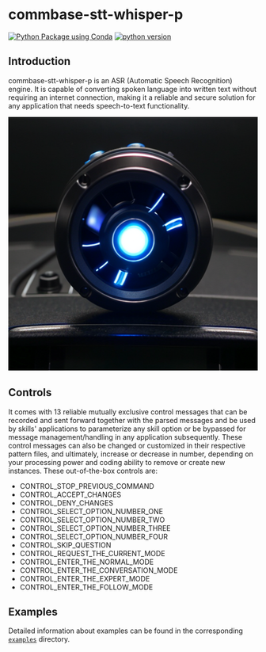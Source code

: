 # commbase-stt-whisper-p

[![Python Package using Conda](https://github.com/mydroidandi/commbase/actions/workflows/python-package-conda.yml/badge.svg)](https://github.com/mydroidandi/commbase/actions/workflows/python-package-conda.yml)
[![python version](https://img.shields.io/badge/python-3.10%20%7C%203.11-blue)](https://img.shields.io/badge/python-3.10%20%7C%203.11-blue)

## Introduction

commbase-stt-whisper-p is an ASR (Automatic Speech Recognition) engine. It is capable of converting spoken language into written text without requiring an internet connection, making it a reliable and secure solution for any application that needs speech-to-text functionality.

<img alt="commbase-stt-whisper-p" src="commbase-stt-whisper-p.jpg?raw=true" width="512" height="512" />

## Controls

It comes with 13 reliable mutually exclusive control messages that can be recorded and sent forward together with the parsed messages and be used by skills' applications to parameterize any skill option or be bypassed for message management/handling in any application subsequently. These control messages can also be changed or customized in their respective pattern files, and ultimately, increase or decrease in number, depending on your processing power and coding ability to remove or create new instances. These out-of-the-box controls are:

* CONTROL_STOP_PREVIOUS_COMMAND
* CONTROL_ACCEPT_CHANGES
* CONTROL_DENY_CHANGES
* CONTROL_SELECT_OPTION_NUMBER_ONE
* CONTROL_SELECT_OPTION_NUMBER_TWO
* CONTROL_SELECT_OPTION_NUMBER_THREE
* CONTROL_SELECT_OPTION_NUMBER_FOUR
* CONTROL_SKIP_QUESTION
* CONTROL_REQUEST_THE_CURRENT_MODE
* CONTROL_ENTER_THE_NORMAL_MODE
* CONTROL_ENTER_THE_CONVERSATION_MODE
* CONTROL_ENTER_THE_EXPERT_MODE
* CONTROL_ENTER_THE_FOLLOW_MODE

## Examples

Detailed information about examples can be found in the corresponding [`examples`](./examples) directory.

